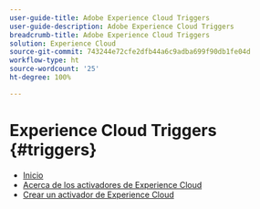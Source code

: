 ```yaml
---
user-guide-title: Adobe Experience Cloud Triggers
user-guide-description: Adobe Experience Cloud Triggers
breadcrumb-title: Adobe Experience Cloud Triggers
solution: Experience Cloud
source-git-commit: 743244e72cfe2dfb44a6c9adba699f90db1fe04d
workflow-type: ht
source-wordcount: '25'
ht-degree: 100%

---
```


# Experience Cloud Triggers {#triggers}

* [Inicio](home.md)
* [Acerca de los activadores de Experience Cloud](overview.md)
* [Crear un activador de Experience Cloud](create.md)
